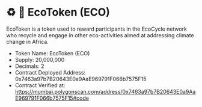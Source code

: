 # :recycle: :seedling: EcoToken (ECO)

EcoToken is a token used to reward participants in the EcoCycle network who recycle and engage in other eco-activities aimed at addressing climate change in Africa.

- Token Name: EcoToken (ECO)
- Supply: 20,000,000
- Decimals: 2
- Contract Deployed Address: 0x7463a97b7B20643E0a9AaE969791F066b7575F15
- Contract Verified at: https://mumbai.polygonscan.com/address/0x7463a97b7B20643E0a9AaE969791F066b7575F15#code
